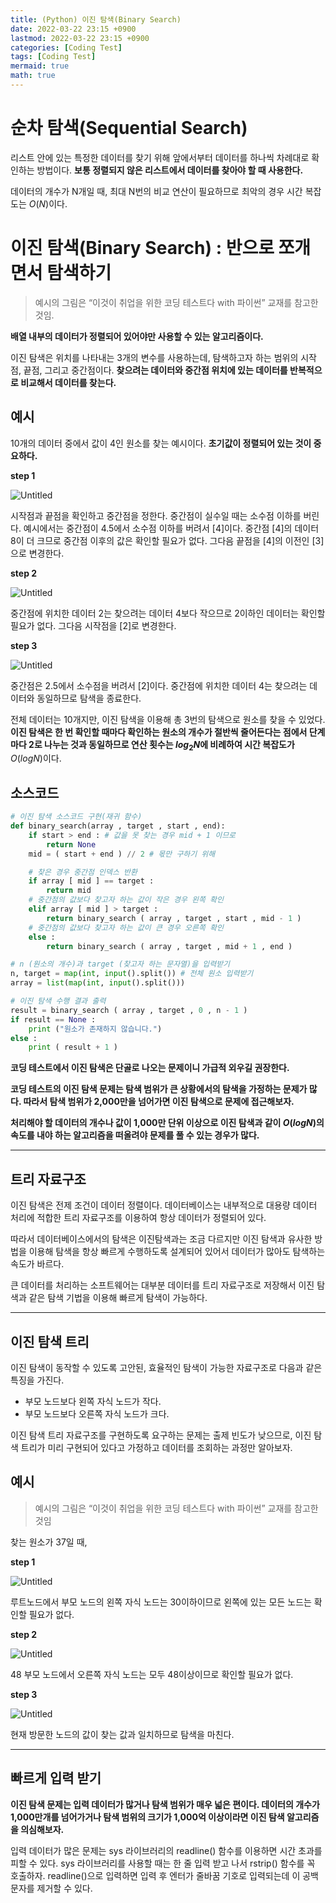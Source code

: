 ```yaml
---
title: (Python) 이진 탐색(Binary Search)
date: 2022-03-22 23:15 +0900
lastmod: 2022-03-22 23:15 +0900
categories: [Coding Test]
tags: [Coding Test]
mermaid: true
math: true
---
```


# 순차 탐색(Sequential Search)

리스트 안에 있는 특정한 데이터를 찾기 위해 앞에서부터 데이터를 하나씩 차례대로 확인하는 방법이다. **보통 정렬되지 않은 리스트에서 데이터를 찾아야 할 때 사용한다.** 

데이터의 개수가 N개일 때, 최대 N번의 비교 연산이 필요하므로 최악의 경우 시간 복잡도는 $O(N)$이다.

# 이진 탐색(Binary Search) : **반으로 쪼개면서 탐색하기**

> 예시의 그림은 “이것이 취업을 위한 코딩 테스트다 with 파이썬” 교재를 참고한 것임.
>

**배열 내부의 데이터가 정렬되어 있어야만 사용할 수 있는 알고리즘이다.** 

이진 탐색은 위치를 나타내는 3개의 변수를 사용하는데, 탐색하고자 하는 범위의 시작점, 끝점, 그리고 중간점이다. **찾으려는 데이터와 중간점 위치에 있는 데이터를 반복적으로 비교해서 데이터를 찾는다.**

## 예시

10개의 데이터 중에서 값이 4인 원소를 찾는 예시이다. **초기값이 정렬되어 있는 것이 중요하다.**

**step 1**

![Untitled](/assets/img/2022-03-22-binarySearch1/Untitled.png)

시작점과 끝점을 확인하고 중간점을 정한다. 중간점이 실수일 때는 소수점 이하를 버린다. 예시에서는 중간점이 4.5에서 소수점 이하를 버려서 [4]이다. 중간점 [4]의 데이터 8이 더 크므로 중간점 이후의 값은 확인할 필요가 없다. 그다음 끝점을 [4]의 이전인 [3]으로 변경한다.

**step 2**

![Untitled](/assets/img/2022-03-22-binarySearch1/Untitled%201.png)

중간점에 위치한 데이터 2는 찾으려는 데이터 4보다 작으므로 2이하인 데이터는 확인할 필요가 없다. 그다음 시작점을 [2]로 변경한다. 

**step 3**

![Untitled](/assets/img/2022-03-22-binarySearch1/Untitled%202.png)

중간점은 2.5에서 소수점을 버려서 [2]이다. 중간점에 위치한 데이터 4는 찾으려는 데이터와 동일하므로 탐색을 종료한다. 

전체 데이터는 10개지만, 이진 탐색을 이용해 총 3번의 탐색으로 원소를 찾을 수 있었다. **이진 탐색은 한 번 확인할 때마다 확인하는 원소의 개수가 절반씩 줄어든다는 점에서 단계마다 2로 나누는 것과 동일하므로 연산 횟수는 $log_2N$에 비례하여 시간 복잡도가** $O(logN)$이다. 

## 소스코드

```python
# 이진 탐색 소스코드 구현(재귀 함수)
def binary_search(array , target , start , end):
    if start > end : # 값을 못 찾는 경우 mid + 1 이므로
        return None 
    mid = ( start + end ) // 2 # 몫만 구하기 위해

    # 찾은 경우 중간점 인덱스 반환
    if array [ mid ] == target :
        return mid
    # 중간점의 값보다 찾고자 하는 값이 작은 경우 왼쪽 확인
    elif array [ mid ] > target :
        return binary_search ( array , target , start , mid - 1 ) 
    # 중간점의 값보다 찾고자 하는 값이 큰 경우 오른쪽 확인
    else :
        return binary_search ( array , target , mid + 1 , end )

# n (원소의 개수)과 target (찾고자 하는 문자열)을 입력받기
n, target = map(int, input().split()) # 전체 원소 입력받기
array = list(map(int, input().split()))

# 이진 탐색 수행 결과 출력
result = binary_search ( array , target , 0 , n - 1 )
if result == None :
    print ("원소가 존재하지 않습니다.")
else :
    print ( result + 1 )
```

**코딩 테스트에서 이진 탐색은 단골로 나오는 문제이니 가급적 외우길 권장한다.** 

**코딩 테스트의 이진 탐색 문제는 탐색 범위가 큰 상황에서의 탐색을 가정하는 문제가 많다. 따라서 탐색 범위가 2,000만을 넘어가면 이진 탐색으로 문제에 접근해보자.** 

**처리해야 할 데이터의 개수나 값이 1,000만 단위 이상으로 이진 탐색과 같이 $O(logN)$의 속도를 내야 하는 알고리즘을 떠올려야 문제를 풀 수 있는 경우가 많다.** 

---

## 트리 자료구조

이진 탐색은 전제 조건이 데이터 정렬이다. 데이터베이스는 내부적으로 대용량 데이터 처리에 적합한 트리 자료구조를 이용하여 항상 데이터가 정렬되어 있다. 

따라서 데이터베이스에서의 탐색은 이진탐색과는 조금 다르지만 이진 탐색과 유사한 방법을 이용해 탐색을 항상 빠르게 수행하도록 설계되어 있어서 데이터가 많아도 탐색하는 속도가 바르다.

큰 데이터를 처리하는 소프트웨어는 대부분 데이터를 트리 자료구조로 저장해서 이진 탐색과 같은 탐색 기법을 이용해 빠르게 탐색이 가능하다. 

---

## 이진 탐색 트리

이진 탐색이 동작할 수 있도록 고안된, 효율적인 탐색이 가능한 자료구조로 다음과 같은 특징을 가진다.

- 부모 노드보다 왼쪽 자식 노드가 작다.
- 부모 노드보다 오른쪽 자식 노드가 크다.

이진 탐색 트리 자료구조를 구현하도록 요구하는 문제는 출제 빈도가 낮으므로, 이진 탐색 트리가 미리 구현되어 있다고 가정하고 데이터를 조회하는 과정만 알아보자.

## 예시

> 예시의 그림은 “이것이 취업을 위한 코딩 테스트다 with 파이썬” 교재를 참고한 것임
>

찾는 원소가 37일 때,

**step 1**

![Untitled](/assets/img/2022-03-22-binarySearch1/Untitled%203.png)

루트노드에서 부모 노드의 왼쪽 자식 노드는 30이하이므로 왼쪽에 있는 모든 노드는 확인할 필요가 없다. 

**step 2**

![Untitled](/assets/img/2022-03-22-binarySearch1/Untitled%204.png)

48 부모 노드에서 오른쪽 자식 노드는 모두 48이상이므로 확인할 필요가 없다. 

**step 3**

![Untitled](/assets/img/2022-03-22-binarySearch1/Untitled%205.png)

현재 방문한 노드의 값이 찾는 값과 일치하므로 탐색을 마친다.

---

## 빠르게 입력 받기

**이진 탐색 문제는 입력 데이터가 많거나 탐색 범위가 매우 넓은 편이다. 데이터의 개수가 1,000만개를 넘어가거나 탐색 범위의 크기가 1,000억 이상이라면 이진 탐색 알고리즘을 의심해보자.**

입력 데이터가 많은 문제는 sys 라이브러리의 readline() 함수를 이용하면 시간 초과를 피할 수 있다. sys 라이브러리를 사용할 때는 한 줄 입력 받고 나서 rstrip() 함수를 꼭 호출하자. readline()으로 입력하면 입력 후 엔터가 줄바꿈 기호로 입력되는데 이 공백 문자를 제거할 수 있다.